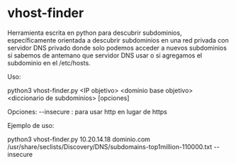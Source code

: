 # vhost-finder
Herramienta escrita en python para descubrir subdominios, específicamente orientada a descubrir subdominios en una red privada con servidor DNS privado donde solo podemos acceder a nuevos subdominios si sabemos de antemano que servidor DNS usar o si agregamos el subdominio en el /etc/hosts.


Uso:

python3 vhost-finder.py &lt;IP objetivo&gt; &lt;dominio base objetivo&gt; &lt;diccionario de subdominios&gt; [opciones]

Opciones:
--insecure : para usar http en lugar de https

Ejemplo de uso:

python3 vhost-finder.py 10.20.14.18 dominio.com /usr/share/seclists/Discovery/DNS/subdomains-top1million-110000.txt --insecure
